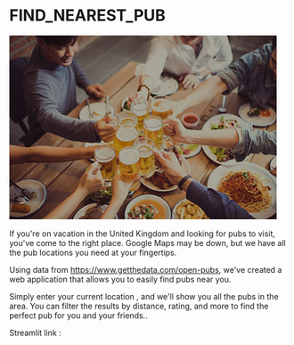 # FIND_NEAREST_PUB

![alt text](https://github.com/TusharGoel13/FIND_NEAREST_PUB/blob/main/resources/images/drink_together.jpg)

If you're on vacation in the United Kingdom and looking for pubs to visit, you've come to the right place. Google Maps may be down, but we have all the pub locations you need at your fingertips.

Using data from https://www.getthedata.com/open-pubs, we've created a web application that allows you to easily find pubs near you.

Simply enter your current location , and we'll show you all the pubs in the area. You can filter the results by distance, rating, and more to find the perfect pub for you and your friends..

Streamlit link : 
